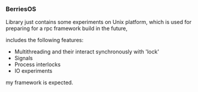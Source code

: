 ### BerriesOS

Library just contains some experiments on Unix platform, which is used for 
preparing for a rpc framework build in the future,

includes the following features:

* Multithreading and their interact synchronously with 'lock'
* Signals
* Process interlocks
* IO experiments

my framework is expected.

